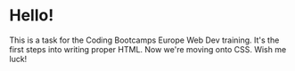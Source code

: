 # Hello!

This is a task for the Coding Bootcamps Europe Web Dev training. It's the first steps into writing proper HTML. Now we're moving onto CSS. Wish me luck!
